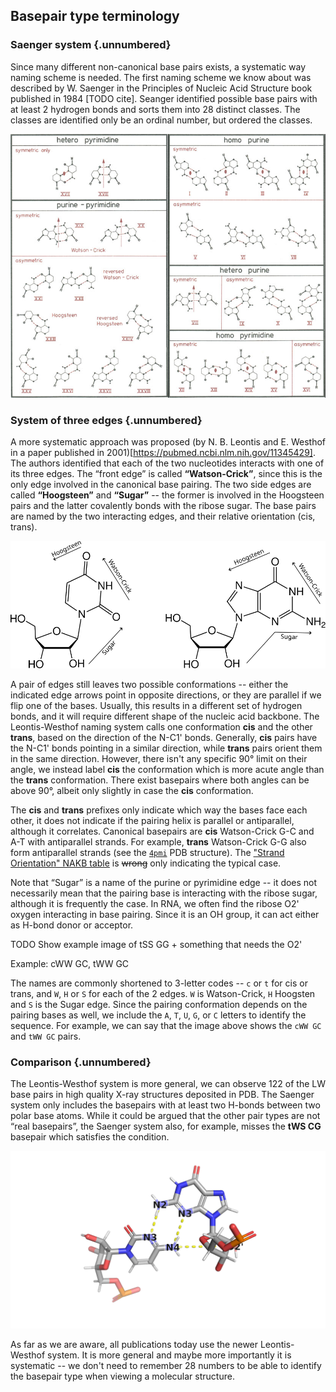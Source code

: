 ## Basepair type terminology

### Saenger system {.unnumbered}

Since many different non-canonical base pairs exists, a systematic way naming scheme is needed.
The first naming scheme we know about was described by W. Saenger in the Principles of Nucleic Acid Structure book published in 1984 [TODO cite].
Seanger identified possible base pairs with at least 2 hydrogen bonds and sorts them into 28 distinct classes.
The classes are identified only be an ordinal number, but ordered the classes.

![Seanger's system of base pair types](../img/saenger-system-merged.png)

### System of three edges {.unnumbered}

A more systematic approach was proposed (by N. B. Leontis and E. Westhof in a paper published in 2001)[https://pubmed.ncbi.nlm.nih.gov/11345429].
The authors identified that each of the two nucleotides interacts with one of its three edges.
The “front edge” is called **“Watson-Crick”**, since this is the only edge involved in the canonical base pairing.
The two side edges are called **“Hoogsteen”** and **“Sugar”** -- the former is involved in the Hoogsteen pairs and the latter covalently bonds with the ribose sugar.
The base pairs are named by the two interacting edges, and their relative orientation (cis, trans).

![The three edges of a pyrimidine (U) and a purine (G)](../img/purine-pyrimidine-edges.svg)

A pair of edges still leaves two possible conformations -- either the indicated edge arrows point in opposite directions, or they are parallel if we flip one of the bases.
Usually, this results in a different set of hydrogen bonds, and it will require different shape of the nucleic acid backbone.
The Leontis-Westhof naming system calls one conformation **cis** and the other **trans**, based on the direction of the N-C1' bonds.
Generally, **cis** pairs have the N-C1' bonds pointing in a similar direction, while **trans** pairs orient them in the same direction.
However, there isn't any specific 90° limit on their angle, we instead label **cis** the conformation which is more acute angle than the **trans** conformation.
There exist basepairs where both angles can be above 90°, albeit only slightly in case the **cis** conformation.

The **cis** and **trans** prefixes only indicate which way the bases face each other, it does not indicate if the pairing helix is parallel or antiparallel, although it correlates.
Canonical basepairs are **cis** Watson-Crick G-C and A-T with antiparallel strands.
For example, **trans** Watson-Crick G-G also form antiparallel strands (see the [`4pmi`](https://www.rcsb.org/structure/4pmi) PDB structure).
The ["Strand Orientation" NAKB table](https://www.nakb.org/basics/basepairs.html#LW/) is ~~wrong~~ only indicating the typical case. 

<!-- **Cis** basepairs have the pairing edge arrows oriented in parallel, while **trans** basepairs have edges in opposing direction.

However, to pair in **cis**, the bases must be flipped -->

Note that “Sugar” is a name of the purine or pyrimidine edge -- it does not necessarily mean that the pairing base is interacting with the ribose sugar, although it is frequently the case.
In RNA, we often find the ribose O2' oxygen interacting in base pairing.
Since it is an OH group, it can act either as H-bond donor or acceptor.

TODO Show example image of tSS GG + something that needs the O2'

<!-- A frequent misconception is that "Sugar" means the base binds to the ribose oxygen.
Although this is frequently the case that the base pair **includes** a hydrogen bond to the O2' atom, it is definitely not necessary.
The Sugar edge is primarily meant as one of purine/pyrimidine faces and most of the defined base pairs including the Sugar edge bind to an atom on the base, often the N3 purine atom.
The corner atoms are included in the definition of both edges -- for example, the N2 guanine atom is shared between the Sugar and Watson-Crick edges. ???

TODO tSS GG

Some base pairs defined by Westhof and Leontis do bind exclusively to the O2' ribose atom.
However, this is the exception to the rule, and it makes us ask whether we shouldn't call these pairs "nucleotide pairs" instead of "base pairs". -->


Example: cWW GC, tWW GC

The names are commonly shortened to 3-letter codes -- `c` or `t` for cis or trans, and `W`, `H` or `S` for each of the 2 edges.
`W` is Watson-Crick, `H` Hoogsten and `S` is the Sugar edge.
Since the pairing conformation depends on the pairing bases as well, we include the `A`, `T`, `U`, `G`, or `C` letters to identify the sequence.
For example, we can say that the image above shows the `cWW GC` and `tWW GC` pairs.

### Comparison {.unnumbered}

The Leontis-Westhof system is more general, we can observe 122 of the LW base pairs in high quality X-ray structures deposited in PDB.
The Saenger system only includes the basepairs with at least two H-bonds between two polar base atoms.
While it could be argued that the other pair types are not “real basepairs”, the Saenger system also, for example, misses the **tWS CG** basepair which satisfies the condition.

![**tWS GC**: two polar base-to-base H-bonds, but not accounted for in the Saenger system](../img/tWS-CG-1jj2-9_46-9_4.png)

As far as we are aware, all publications today use the newer Leontis-Westhof system.
It is more general and maybe more importantly it is systematic -- we don't need to remember 28 numbers to be able to identify the basepair type when viewing a molecular structure.

<!-- Being more general, the L-W system includes pairs which some might not want to call "base pairs".
A number of described base pairs only bind with a single hydrogen bonds or requires binding to ribose O2', restricting the class to RNA.
However, a few of doubly bonded legitimate base pairs are missing in the Saenger system, for example the XX. -->



